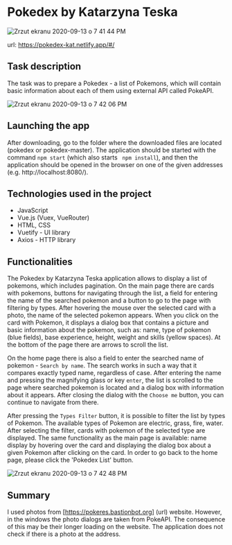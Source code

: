 # Pokedex by Katarzyna Teska

![Zrzut ekranu 2020-09-13 o 7 41 44 PM](https://user-images.githubusercontent.com/63778196/93024777-28e54f80-f5f9-11ea-836f-e037d444f43a.png)

url: https://pokedex-kat.netlify.app/#/

## Task description

The task was to prepare a Pokedex - a list of Pokemons, which will contain basic information about each of them using external API called PokeAPI.

![Zrzut ekranu 2020-09-13 o 7 42 06 PM](https://user-images.githubusercontent.com/63778196/93024781-369ad500-f5f9-11ea-9828-ebd662e94383.png)

## Launching the app

After downloading, go to the folder where the downloaded files are located (pokedex or pokedex-master). The application should be started with the command ```npm start``` (which also starts ``` npm install```), and then the application should be opened in the browser on one of the given addresses (e.g. http://localhost:8080/).

## Technologies used in the project

*  JavaScript
*  Vue.js (Vuex, VueRouter)
*  HTML, CSS
*  Vuetify - UI library
*  Axios - HTTP library

## Functionalities

The Pokedex by Katarzyna Teska application allows to display a list of pokemons,
which includes pagination. On the main page there are cards with pokemons,
buttons for navigating through the list, a field for entering the name of the searched pokemon
and a button to go to the page with filtering by types.
After hovering the mouse over the selected card with a photo, the name of the selected pokemon appears. 
When you click on the card with Pokemon, it displays
a dialog box that contains a picture and basic information about the pokemon,
such as: name, type of pokemon (blue fields), base experience,
height, weight and skills (yellow spaces). At the bottom of the page there are arrows to
scroll the list.

On the home page there is also a field to enter the searched name of
pokemon - ```Search by name```. The search works in such a way that it compares exactly
typed name, regardless of case. After entering the name and pressing the magnifying glass or
key ```enter```, the list is scrolled to the page where searched pokemon is located
and a dialog box with information about it appears.
After closing the dialog with the ```Choose me``` button, you can continue to navigate from there.


After pressing the ```Types Filter``` button, it is possible to filter the list by
types of Pokemon. The available types of Pokemon are electric, grass, fire,
water. After selecting the filter, cards with pokemon of the selected type are displayed.
The same functionality as the main page is available: name display
by hovering over the card and displaying the dialog box
about a given Pokemon after clicking on the card. In order to go back to the home page, please
click the 'Pokedex List' button.

![Zrzut ekranu 2020-09-13 o 7 42 48 PM](https://user-images.githubusercontent.com/63778196/93024793-4fa38600-f5f9-11ea-984f-c24bcfe58de6.png)

## Summary

I used photos from [https://pokeres.bastionbot.org] (url) website. However, in the windows
the photo dialogs are taken from PokeAPI. The consequence of this may be their longer loading on the website.
The application does not check if there is a photo at the address.

